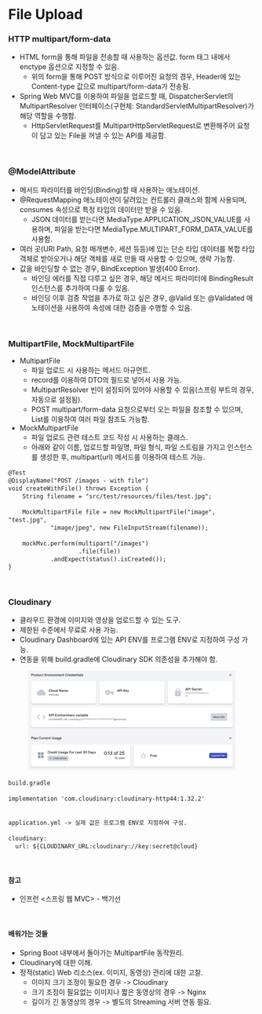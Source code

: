# File Upload

### HTTP multipart/form-data
* HTML form을 통해 파일을 전송할 때 사용하는 옵션값. form 태그 내에서 enctype 옵션으로 지정할 수 있음.
  * 위의 form을 통해 POST 방식으로 이루어진 요청의 경우, Header에 있는 Content-type 값으로 multipart/form-data가 전송됨.
* Spring Web MVC를 이용하여 파일을 업로드할 때, DispatcherServlet의 MultipartResolver 인터페이스(구현체: StandardServletMultipartResolver)가 해당 역할을 수행함.
  * HttpServletRequest를 MultipartHttpServletRequest로 변환해주어 요청이 담고 있는 File을 꺼낼 수 있는 API를 제공함.

<br>

### @ModelAttribute
* 메서드 파라미터를 바인딩(Binding)할 때 사용하는 애노테이션.
* @RequestMapping 애노테이션이 달려있는 컨트롤러 클래스와 함께 사용되며, consumes 속성으로 특정 타입의 데이터만 받을 수 있음.
  * JSON 데이터를 받는다면 MediaType.APPLICATION_JSON_VALUE를 사용하며, 파일을 받는다면 MediaType.MULTIPART_FORM_DATA_VALUE를 사용함.
* 여러 곳(URI Path, 요청 매개변수, 세션 등등)에 있는 단순 타입 데이터를 복합 타입 객체로 받아오거나 해당 객체를 새로 만들 때 사용할 수 있으며, 생략 가능함.
* 값을 바인딩할 수 없는 경우, BindException 발생(400 Error).
  * 바인딩 에러를 직접 다루고 싶은 경우, 해당 메서드 파라미터에 BindingResult 인스턴스를 추가하여 다룰 수 있음.
  * 바인딩 이후 검증 작업을 추가로 하고 싶은 경우, @Valid 또는 @Validated 애노테이션을 사용하여 속성에 대한 검증을 수행할 수 있음.

<br>

### MultipartFile, MockMultipartFile
* MultipartFile
  * 파일 업로드 시 사용하는 메서드 아규먼트.
  * record를 이용하여 DTO의 필드로 넣어서 사용 가능.
  * MultipartResolver 빈이 설정되어 있어야 사용할 수 있음(스프링 부트의 경우, 자동으로 설정됨).
  * POST multipart/form-data 요청으로부터 오는 파일을 참조할 수 있으며, List를 이용하여 여러 파일 참조도 가능함.
* MockMultipartFile
  * 파일 업로드 관련 테스트 코드 작성 시 사용하는 클래스.
  * 아래와 같이 이름, 업로드할 파일명, 파일 형식, 파일 스트림을 가지고 인스턴스를 생성한 후, multipart(url) 메서드를 이용하여 테스트 가능.
```
@Test
@DisplayName("POST /images - with file")
void createWithFile() throws Exception {
    String filename = "src/test/resources/files/test.jpg";

    MockMultipartFile file = new MockMultipartFile("image", "test.jpg",
            "image/jpeg", new FileInputStream(filename));

    mockMvc.perform(multipart("/images")
                    .file(file))
            .andExpect(status().isCreated());
}
```

<br>

### Cloudinary
* 클라우드 환경에 이미지와 영상을 업로드할 수 있는 도구.
* 제한된 수준에서 무료로 사용 가능.
* Cloudinary Dashboard에 있는 API ENV를 프로그램 ENV로 지정하여 구성 가능.
* 연동을 위해 build.gradle에 Cloudinary SDK 의존성을 추가해야 함.

<figure><img src="./images/cloudinary-dashboard.png" alt=""></figure>

```
build.gradle

implementation 'com.cloudinary:cloudinary-http44:1.32.2'


application.yml -> 실제 값은 프로그램 ENV로 지정하여 구성.

cloudinary:
  url: ${CLOUDINARY_URL:cloudinary://key:secret@cloud}

```

<br>

#### 참고
* 인프런 <스프링 웹 MVC> - 백기선

<br>

#### 배워가는 것들
* Spring Boot 내부에서 돌아가는 MultipartFile 동작원리.
* Cloudinary에 대한 이해.
* 정적(static) Web 리소스(ex. 이미지, 동영상) 관리에 대한 고찰.
  * 이미지 크기 조정이 필요한 경우 -> Cloudinary
  * 크기 조정이 필요없는 이미지나 짧은 동영상의 경우 -> Nginx
  * 길이가 긴 동영상의 경우 -> 별도의 Streaming 서버 연동 필요.

